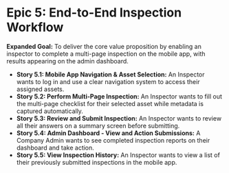 # Epic 5: End-to-End Inspection Workflow
**Expanded Goal:** To deliver the core value proposition by enabling an inspector to complete a multi-page inspection on the mobile app, with results appearing on the admin dashboard.

* **Story 5.1: Mobile App Navigation & Asset Selection:** An Inspector wants to log in and use a clear navigation system to access their assigned assets.
* **Story 5.2: Perform Multi-Page Inspection:** An Inspector wants to fill out the multi-page checklist for their selected asset while metadata is captured automatically.
* **Story 5.3: Review and Submit Inspection:** An Inspector wants to review all their answers on a summary screen before submitting.
* **Story 5.4: Admin Dashboard - View and Action Submissions:** A Company Admin wants to see completed inspection reports on their dashboard and take action.
* **Story 5.5: View Inspection History:** An Inspector wants to view a list of their previously submitted inspections in the mobile app.